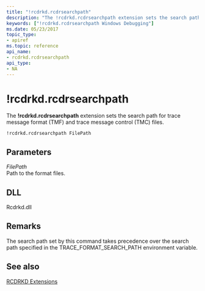 ```yaml
---
title: "!rcdrkd.rcdrsearchpath"
description: "The !rcdrkd.rcdrsearchpath extension sets the search path for trace message format (TMF) and trace message control (TMC) files."
keywords: ["!rcdrkd.rcdrsearchpath Windows Debugging"]
ms.date: 05/23/2017
topic_type:
- apiref
ms.topic: reference
api_name:
- rcdrkd.rcdrsearchpath
api_type:
- NA
---
```


# !rcdrkd.rcdrsearchpath

The **!rcdrkd.rcdrsearchpath** extension sets the search path for trace message format (TMF) and trace message control (TMC) files.

```dbgcmd
!rcdrkd.rcdrsearchpath FilePath
```

## Parameters

<span id="_______FilePath______"></span><span id="_______filepath______"></span><span id="_______FILEPATH______"></span> *FilePath*   
Path to the format files.

## DLL

Rcdrkd.dll

## Remarks

The search path set by this command takes precedence over the search path specified in the TRACE\_FORMAT\_SEARCH\_PATH environment variable.

## See also

[RCDRKD Extensions](rcdrkd-extensions.md)

